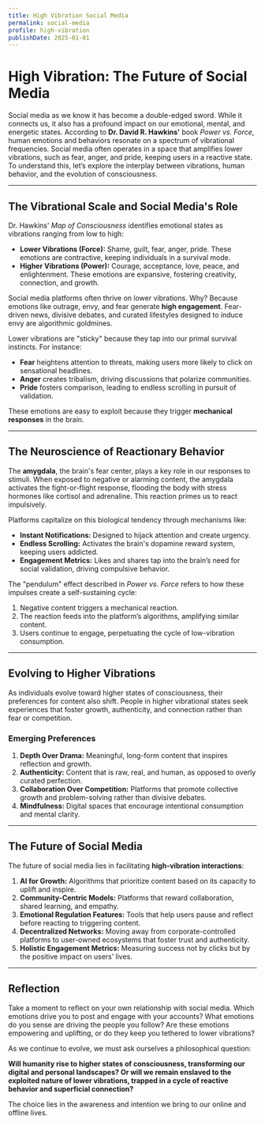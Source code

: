 ```yaml
---
title: High Vibration Social Media
permalink: social-media
profile: high-vibration
publishDate: 2025-01-01
---
```


# High Vibration: The Future of Social Media  

Social media as we know it has become a double-edged sword. While it connects us, it also has a profound impact on our emotional, mental, and energetic states. According to **Dr. David R. Hawkins'** book *Power vs. Force*, human emotions and behaviors resonate on a spectrum of vibrational frequencies. Social media often operates in a space that amplifies lower vibrations, such as fear, anger, and pride, keeping users in a reactive state. To understand this, let’s explore the interplay between vibrations, human behavior, and the evolution of consciousness.  

---

## The Vibrational Scale and Social Media's Role  

Dr. Hawkins' *Map of Consciousness* identifies emotional states as vibrations ranging from low to high:  

- **Lower Vibrations (Force):** Shame, guilt, fear, anger, pride. These emotions are contractive, keeping individuals in a survival mode.  
- **Higher Vibrations (Power):** Courage, acceptance, love, peace, and enlightenment. These emotions are expansive, fostering creativity, connection, and growth.  

Social media platforms often thrive on lower vibrations. Why? Because emotions like outrage, envy, and fear generate **high engagement**. Fear-driven news, divisive debates, and curated lifestyles designed to induce envy are algorithmic goldmines.  

Lower vibrations are "sticky" because they tap into our primal survival instincts. For instance:  
- **Fear** heightens attention to threats, making users more likely to click on sensational headlines.  
- **Anger** creates tribalism, driving discussions that polarize communities.  
- **Pride** fosters comparison, leading to endless scrolling in pursuit of validation.  

These emotions are easy to exploit because they trigger **mechanical responses** in the brain.  

---

## The Neuroscience of Reactionary Behavior  

The **amygdala**, the brain's fear center, plays a key role in our responses to stimuli. When exposed to negative or alarming content, the amygdala activates the fight-or-flight response, flooding the body with stress hormones like cortisol and adrenaline. This reaction primes us to react impulsively.  

Platforms capitalize on this biological tendency through mechanisms like:  
- **Instant Notifications:** Designed to hijack attention and create urgency.  
- **Endless Scrolling:** Activates the brain's dopamine reward system, keeping users addicted.  
- **Engagement Metrics:** Likes and shares tap into the brain’s need for social validation, driving compulsive behavior.  

The "pendulum" effect described in *Power vs. Force* refers to how these impulses create a self-sustaining cycle:  
1. Negative content triggers a mechanical reaction.  
2. The reaction feeds into the platform’s algorithms, amplifying similar content.  
3. Users continue to engage, perpetuating the cycle of low-vibration consumption.  

---

## Evolving to Higher Vibrations  

As individuals evolve toward higher states of consciousness, their preferences for content also shift. People in higher vibrational states seek experiences that foster growth, authenticity, and connection rather than fear or competition.  

### Emerging Preferences  
1. **Depth Over Drama:** Meaningful, long-form content that inspires reflection and growth.  
2. **Authenticity:** Content that is raw, real, and human, as opposed to overly curated perfection.  
3. **Collaboration Over Competition:** Platforms that promote collective growth and problem-solving rather than divisive debates.  
4. **Mindfulness:** Digital spaces that encourage intentional consumption and mental clarity.  

---

## The Future of Social Media  

The future of social media lies in facilitating **high-vibration interactions**:  
1. **AI for Growth:** Algorithms that prioritize content based on its capacity to uplift and inspire.  
2. **Community-Centric Models:** Platforms that reward collaboration, shared learning, and empathy.  
3. **Emotional Regulation Features:** Tools that help users pause and reflect before reacting to triggering content.  
4. **Decentralized Networks:** Moving away from corporate-controlled platforms to user-owned ecosystems that foster trust and authenticity.  
5. **Holistic Engagement Metrics:** Measuring success not by clicks but by the positive impact on users’ lives.  

---

## Reflection  

Take a moment to reflect on your own relationship with social media. Which emotions drive you to post and engage with your accounts? What emotions do you sense are driving the people you follow? Are these emotions empowering and uplifting, or do they keep you tethered to lower vibrations?  

As we continue to evolve, we must ask ourselves a philosophical question:  

**Will humanity rise to higher states of consciousness, transforming our digital and personal landscapes? Or will we remain enslaved to the exploited nature of lower vibrations, trapped in a cycle of reactive behavior and superficial connection?**  

The choice lies in the awareness and intention we bring to our online and offline lives.
